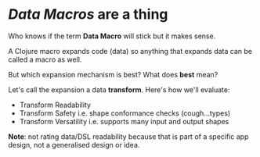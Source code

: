 # _Data Macros_ are a thing

Who knows if the term **Data Macro** will stick but it makes sense.

A Clojure macro expands code \(data\) so anything that expands data can be called a macro as well.

But which expansion mechanism is best? What does **best** mean? 

Let's call the expansion a data **transform**. Here's how we'll evaluate:

* Transform Readability
* Transform Safety i.e. shape conformance checks \(cough...types\)
* Transform Versatility i.e. supports many input and output shapes

**Note**: not rating data/DSL readability because that is part of a specific app design, not a generalised design or idea.

